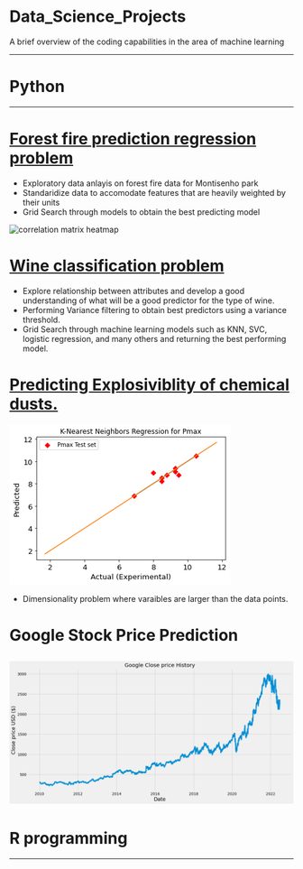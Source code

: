 # Data_Science_Projects
A brief overview of the coding capabilities in the area of machine learning  

---
# Python
--- 

# [Forest fire prediction regression problem](https://github.com/Mbazlami/forest-fire-prediction-)
- Exploratory data anlayis on forest fire data for Montisenho park
- Standaridize data to accomodate features that are heavily weighted by their units
- Grid Search through models to obtain the best predicting model

![correlation matrix heatmap](https://github.com/Mbazlami/forest-fire-prediction-/blob/main/download.png)

# [Wine classification problem](https://github.com/Mbazlami/Wine-Classification)
- Explore relationship between attributes and develop a good understanding of what will be a good predictor for the type of wine.
- Performing Variance filtering to obtain best predictors using a variance threshold.
- Grid Search through machine learning models such as KNN, SVC, logistic regression, and many others and returning the best performing model.

# [Predicting Explosiviblity of chemical dusts.](https://github.com/Mbazlami/Chemical-Dust-Eplosivibilty-)
![Kst pmax](https://github.com/Mbazlami/Chemical-Dust-Eplosivibilty-/blob/main/download.png)
- Dimensionality problem where varaibles are larger than the data points.


# Google Stock Price Prediction
![Gspp](https://github.com/Mbazlami/Google-stock-price-prediction/blob/main/google%20closed%20price.png)
---
# R programming
---

